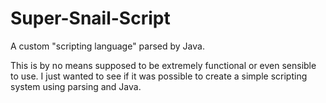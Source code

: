 # Super-Snail-Script
A custom "scripting language" parsed by Java.

This is by no means supposed to be extremely functional or even sensible to use. I just wanted to see if it was possible to create a simple scripting system
using parsing and Java.
